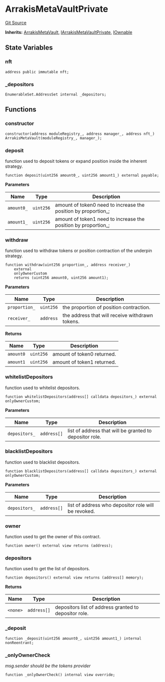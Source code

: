 # ArrakisMetaVaultPrivate
[Git Source](https://github.com/ArrakisFinance/arrakis-modular/blob/22c7b5c5fce6ff4d3a051aa4fbf376745815e340/src/ArrakisMetaVaultPrivate.sol)

**Inherits:**
[ArrakisMetaVault](/src/abstracts/ArrakisMetaVault.sol/abstract.ArrakisMetaVault.md), [IArrakisMetaVaultPrivate](/src/interfaces/IArrakisMetaVaultPrivate.sol/interface.IArrakisMetaVaultPrivate.md), [IOwnable](/src/interfaces/IOwnable.sol/interface.IOwnable.md)


## State Variables
### nft

```solidity
address public immutable nft;
```


### _depositors

```solidity
EnumerableSet.AddressSet internal _depositors;
```


## Functions
### constructor


```solidity
constructor(address moduleRegistry_, address manager_, address nft_) ArrakisMetaVault(moduleRegistry_, manager_);
```

### deposit

function used to deposit tokens or expand position inside the
inherent strategy.


```solidity
function deposit(uint256 amount0_, uint256 amount1_) external payable;
```
**Parameters**

|Name|Type|Description|
|----|----|-----------|
|`amount0_`|`uint256`|amount of token0 need to increase the position by proportion_;|
|`amount1_`|`uint256`|amount of token1 need to increase the position by proportion_;|


### withdraw

function used to withdraw tokens or position contraction of the
underpin strategy.


```solidity
function withdraw(uint256 proportion_, address receiver_)
    external
    onlyOwnerCustom
    returns (uint256 amount0, uint256 amount1);
```
**Parameters**

|Name|Type|Description|
|----|----|-----------|
|`proportion_`|`uint256`|the proportion of position contraction.|
|`receiver_`|`address`|the address that will receive withdrawn tokens.|

**Returns**

|Name|Type|Description|
|----|----|-----------|
|`amount0`|`uint256`|amount of token0 returned.|
|`amount1`|`uint256`|amount of token1 returned.|


### whitelistDepositors

function used to whitelist depositors.


```solidity
function whitelistDepositors(address[] calldata depositors_) external onlyOwnerCustom;
```
**Parameters**

|Name|Type|Description|
|----|----|-----------|
|`depositors_`|`address[]`| list of address that will be granted to depositor role.|


### blacklistDepositors

function used to blacklist depositors.


```solidity
function blacklistDepositors(address[] calldata depositors_) external onlyOwnerCustom;
```
**Parameters**

|Name|Type|Description|
|----|----|-----------|
|`depositors_`|`address[]`|list of address who depositor role will be revoked.|


### owner

function used to get the owner of this contract.


```solidity
function owner() external view returns (address);
```

### depositors

function used to get the list of depositors.


```solidity
function depositors() external view returns (address[] memory);
```
**Returns**

|Name|Type|Description|
|----|----|-----------|
|`<none>`|`address[]`|depositors list of address granted to depositor role.|


### _deposit


```solidity
function _deposit(uint256 amount0_, uint256 amount1_) internal nonReentrant;
```

### _onlyOwnerCheck

*msg.sender should be the tokens provider*


```solidity
function _onlyOwnerCheck() internal view override;
```

